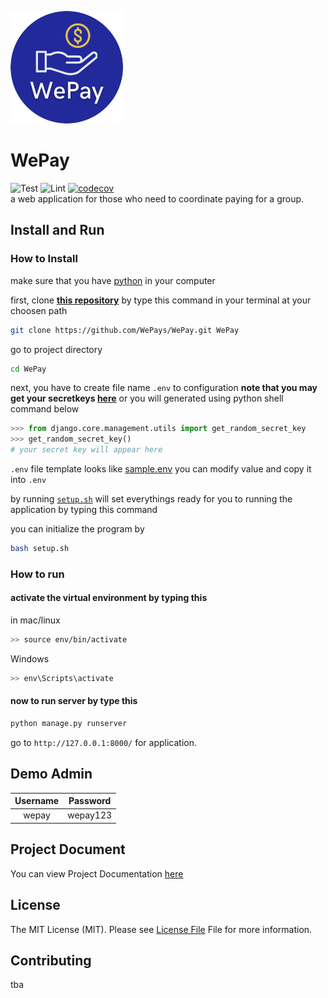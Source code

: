[![logo](pics/docs/Wepay-logo.png)](https://github.com/WePays/WePay)

# WePay
![Test](https://github.com/WePays/WePay/actions/workflows/django.yml/badge.svg)
![Lint](https://github.com/WePays/WePay/actions/workflows/linting.yml/badge.svg)
[![codecov](https://codecov.io/gh/WePays/WePay/branch/main/graph/badge.svg?token=0GC9E68Y6B)](https://codecov.io/gh/WePays/WePay)  
a web application for those who need to coordinate paying for a group. 


## Install and Run

### How to Install

make sure that you have [python](https://www.python.org/downloads/) in your computer

first, clone [**this repository**](https://github.com/Tezigudo/ku-polls) by type this command in your terminal at your choosen path

```sh
git clone https://github.com/WePays/WePay.git WePay
```

go to project directory

```sh
cd WePay
```

next, you have to create file name `.env` to configuration **note that you may get your secretkeys [here](https://djecrety.ir)** or you will generated using python shell command below

```py
>>> from django.core.management.utils import get_random_secret_key
>>> get_random_secret_key()
# your secret key will appear here
````

`.env` file template looks like [sample.env](sample.env) you can modify value and copy it into `.env`

by running [`setup.sh`](setup.sh) will set everythings ready for you to running the application by typing this command

you can initialize the program by

```sh
bash setup.sh
```


### How to run

#### activate the virtual environment by typing this

in mac/linux

```sh
>> source env/bin/activate
```

Windows
```sh
>> env\Scripts\activate
```

#### now to run server by type this

```sh
python manage.py runserver
```

go to `http://127.0.0.1:8000/` for application.  

## Demo Admin

| Username | Password  |
| :------: | :-------: |
|   wepay   | wepay123 |

## Project Document

You can view Project Documentation [here](https://github.com/WePays/WePay/wiki/home)

## License

The MIT License (MIT). Please see [License File](LICENSE) File for more information.

## Contributing
tba
